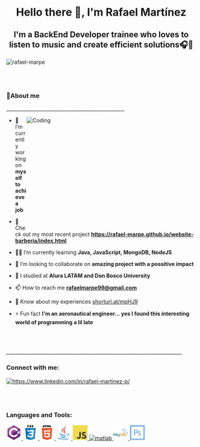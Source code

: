 <h1 align="center">Hello there 👋, I'm Rafael Martínez</h1>
<h2 align="center">I'm a BackEnd Developer trainee who loves to listen to music and create efficient solutions🎧📎</h2>



<p align="left"> <img src="https://komarev.com/ghpvc/?username=rafael-marpe&label=Profile%20views&color=0e75b6&style=flat" alt="rafael-marpe" /> </p>

<br></br>
<h3>👾About me</h3>
<p>_________________________________________________</p>
<img align="right" alt="Coding" width="450" height="300" src="https://thumbs.gfycat.com/AppropriateFatKagu-max-1mb.gif">

   - 🌱 I’m currently working on **myself to achieve a job**
   
   - 🌱 Check out my most recent project **https://rafael-marpe.github.io/website-barberia/index.html**

   - 👨‍💻 I’m currently learning **Java, JavaScript, MongoDB, NodeJS**

   - 👀 I’m looking to collaborate on **amazing project with a possitive impact**

   - 📓 I studied at **Alura LATAM and Don Bosco University**

   - 📫 How to reach me **rafaelmarpe99@gmail.com**

   - 📄 Know about my experiences [shorturl.at/mpHJ9](shorturl.at/mpHJ9)

   - ⚡ Fun fact **I'm an aeronautical engineer... yes I found this interesting world of programming a lil late**

<br></br>
<p>_________________________________________________________________________</p>

<h3 align="left">Connect with me:</h3>
<p align="left">
<a href="https://linkedin.com/in/https://www.linkedin.com/in/rafael-martinez-p/" target="blank"><img align="center" src="https://raw.githubusercontent.com/rahuldkjain/github-profile-readme-generator/master/src/images/icons/Social/linked-in-alt.svg" alt="https://www.linkedin.com/in/rafael-martinez-p/" height="30" width="40" /></a>
</p>
<br></br>
<h3 align="left">Languages and Tools:</h3>
<p align="left"> <a href="https://www.w3schools.com/cs/" target="_blank" rel="noreferrer"> <img src="https://raw.githubusercontent.com/devicons/devicon/master/icons/csharp/csharp-original.svg" alt="csharp" width="40" height="40"/> </a> <a href="https://www.w3schools.com/css/" target="_blank" rel="noreferrer"> <img src="https://raw.githubusercontent.com/devicons/devicon/master/icons/css3/css3-original-wordmark.svg" alt="css3" width="40" height="40"/> </a> <a href="https://www.w3.org/html/" target="_blank" rel="noreferrer"> <img src="https://raw.githubusercontent.com/devicons/devicon/master/icons/html5/html5-original-wordmark.svg" alt="html5" width="40" height="40"/> </a> <a href="https://www.java.com" target="_blank" rel="noreferrer"> <img src="https://raw.githubusercontent.com/devicons/devicon/master/icons/java/java-original.svg" alt="java" width="40" height="40"/> </a> <a href="https://developer.mozilla.org/en-US/docs/Web/JavaScript" target="_blank" rel="noreferrer"> <img src="https://raw.githubusercontent.com/devicons/devicon/master/icons/javascript/javascript-original.svg" alt="javascript" width="40" height="40"/> </a> <a href="https://www.mathworks.com/" target="_blank" rel="noreferrer"> <img src="https://upload.wikimedia.org/wikipedia/commons/2/21/Matlab_Logo.png" alt="matlab" width="40" height="40"/> </a> <a href="https://www.mysql.com/" target="_blank" rel="noreferrer"> <img src="https://raw.githubusercontent.com/devicons/devicon/master/icons/mysql/mysql-original-wordmark.svg" alt="mysql" width="40" height="40"/> </a> <a href="https://www.photoshop.com/en" target="_blank" rel="noreferrer"> <img src="https://raw.githubusercontent.com/devicons/devicon/master/icons/photoshop/photoshop-line.svg" alt="photoshop" width="40" height="40"/> </a> </p>






